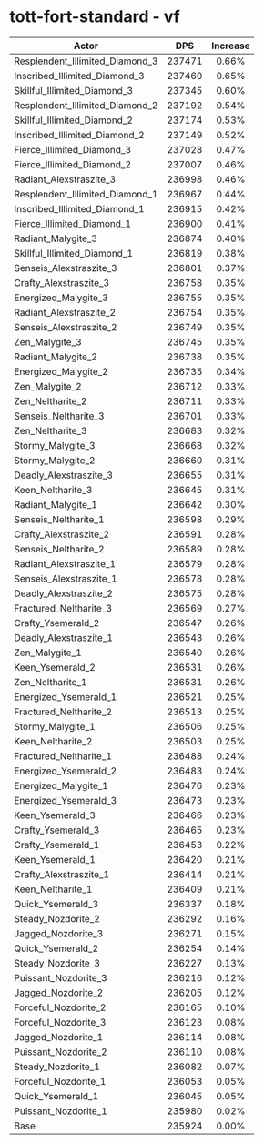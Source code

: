 # tott-fort-standard - vf
| Actor | DPS | Increase |
|---|:---:|:---:|
|Resplendent_Illimited_Diamond_3|237471|0.66%|
|Inscribed_Illimited_Diamond_3|237460|0.65%|
|Skillful_Illimited_Diamond_3|237345|0.60%|
|Resplendent_Illimited_Diamond_2|237192|0.54%|
|Skillful_Illimited_Diamond_2|237174|0.53%|
|Inscribed_Illimited_Diamond_2|237149|0.52%|
|Fierce_Illimited_Diamond_3|237028|0.47%|
|Fierce_Illimited_Diamond_2|237007|0.46%|
|Radiant_Alexstraszite_3|236998|0.46%|
|Resplendent_Illimited_Diamond_1|236967|0.44%|
|Inscribed_Illimited_Diamond_1|236915|0.42%|
|Fierce_Illimited_Diamond_1|236900|0.41%|
|Radiant_Malygite_3|236874|0.40%|
|Skillful_Illimited_Diamond_1|236819|0.38%|
|Senseis_Alexstraszite_3|236801|0.37%|
|Crafty_Alexstraszite_3|236758|0.35%|
|Energized_Malygite_3|236755|0.35%|
|Radiant_Alexstraszite_2|236754|0.35%|
|Senseis_Alexstraszite_2|236749|0.35%|
|Zen_Malygite_3|236745|0.35%|
|Radiant_Malygite_2|236738|0.35%|
|Energized_Malygite_2|236735|0.34%|
|Zen_Malygite_2|236712|0.33%|
|Zen_Neltharite_2|236711|0.33%|
|Senseis_Neltharite_3|236701|0.33%|
|Zen_Neltharite_3|236683|0.32%|
|Stormy_Malygite_3|236668|0.32%|
|Stormy_Malygite_2|236660|0.31%|
|Deadly_Alexstraszite_3|236655|0.31%|
|Keen_Neltharite_3|236645|0.31%|
|Radiant_Malygite_1|236642|0.30%|
|Senseis_Neltharite_1|236598|0.29%|
|Crafty_Alexstraszite_2|236591|0.28%|
|Senseis_Neltharite_2|236589|0.28%|
|Radiant_Alexstraszite_1|236579|0.28%|
|Senseis_Alexstraszite_1|236578|0.28%|
|Deadly_Alexstraszite_2|236575|0.28%|
|Fractured_Neltharite_3|236569|0.27%|
|Crafty_Ysemerald_2|236547|0.26%|
|Deadly_Alexstraszite_1|236543|0.26%|
|Zen_Malygite_1|236540|0.26%|
|Keen_Ysemerald_2|236531|0.26%|
|Zen_Neltharite_1|236531|0.26%|
|Energized_Ysemerald_1|236521|0.25%|
|Fractured_Neltharite_2|236513|0.25%|
|Stormy_Malygite_1|236506|0.25%|
|Keen_Neltharite_2|236503|0.25%|
|Fractured_Neltharite_1|236488|0.24%|
|Energized_Ysemerald_2|236483|0.24%|
|Energized_Malygite_1|236476|0.23%|
|Energized_Ysemerald_3|236473|0.23%|
|Keen_Ysemerald_3|236466|0.23%|
|Crafty_Ysemerald_3|236465|0.23%|
|Crafty_Ysemerald_1|236453|0.22%|
|Keen_Ysemerald_1|236420|0.21%|
|Crafty_Alexstraszite_1|236414|0.21%|
|Keen_Neltharite_1|236409|0.21%|
|Quick_Ysemerald_3|236337|0.18%|
|Steady_Nozdorite_2|236292|0.16%|
|Jagged_Nozdorite_3|236271|0.15%|
|Quick_Ysemerald_2|236254|0.14%|
|Steady_Nozdorite_3|236227|0.13%|
|Puissant_Nozdorite_3|236216|0.12%|
|Jagged_Nozdorite_2|236205|0.12%|
|Forceful_Nozdorite_2|236165|0.10%|
|Forceful_Nozdorite_3|236123|0.08%|
|Jagged_Nozdorite_1|236114|0.08%|
|Puissant_Nozdorite_2|236110|0.08%|
|Steady_Nozdorite_1|236082|0.07%|
|Forceful_Nozdorite_1|236053|0.05%|
|Quick_Ysemerald_1|236045|0.05%|
|Puissant_Nozdorite_1|235980|0.02%|
|Base|235924|0.00%|
